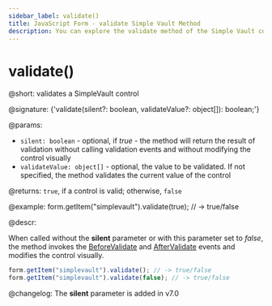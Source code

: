 ```yaml
---
sidebar_label: validate()
title: JavaScript Form - validate Simple Vault Method 
description: You can explore the validate method of the Simple Vault control of Form in the documentation of the DHTMLX JavaScript UI library. Browse developer guides and API reference, try out code examples and live demos, and download a free 30-day evaluation version of DHTMLX Suite.
---
```


# validate()

@short: validates a SimpleVault control

@signature: {'validate(silent?: boolean, validateValue?: object[]): boolean;'}

@params:
- `silent: boolean` - optional, if *true* - the method will return the result of validation without calling validation events and without modifying the control visually
- `validateValue: object[]` - optional, the value to be validated. If not specified, the method validates the current value of the control

@returns:
`true`, if a control is valid; otherwise, `false`

@example:
form.getItem("simplevault").validate(true);
// -> true/false

@descr:

When called without the **silent** parameter or with this parameter set to *false*, the method invokes the [BeforeValidate](form/api/simplevault/simplevault_beforevalidate_event.md) and [AfterValidate](form/api/simplevault/simplevault_aftervalidate_event.md) events and modifies the control visually.

~~~js
form.getItem("simplevault").validate(); // -> true/false
form.getItem("simplevault").validate(false); // -> true/false
~~~

@changelog:
The **silent** parameter is added in v7.0